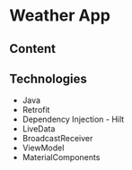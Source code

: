 # Weather App

## Content

## Technologies
- Java
- Retrofit
- Dependency Injection - Hilt
- LiveData
- BroadcastReceiver
- ViewModel
- MaterialComponents
